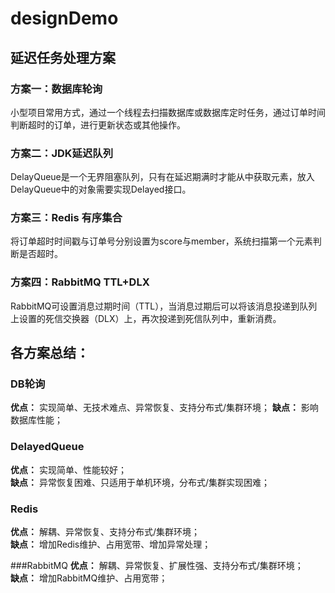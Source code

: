 # designDemo
## 延迟任务处理方案

### 方案一：数据库轮询
小型项目常用方式，通过一个线程去扫描数据库或数据库定时任务，通过订单时间判断超时的订单，进行更新状态或其他操作。

### 方案二：JDK延迟队列
DelayQueue是一个无界阻塞队列，只有在延迟期满时才能从中获取元素，放入DelayQueue中的对象需要实现Delayed接口。

### 方案三：Redis 有序集合
将订单超时时间戳与订单号分别设置为score与member，系统扫描第一个元素判断是否超时。

### 方案四：RabbitMQ TTL+DLX
RabbitMQ可设置消息过期时间（TTL），当消息过期后可以将该消息投递到队列上设置的死信交换器（DLX）上，再次投递到死信队列中，重新消费。

## 各方案总结：
### DB轮询
**优点：**
实现简单、无技术难点、异常恢复、支持分布式/集群环境；
**缺点：**
影响数据库性能；

### DelayedQueue
**优点：**
实现简单、性能较好；  
**缺点：**
异常恢复困难、只适用于单机环境，分布式/集群实现困难；

### Redis
**优点：**
解耦、异常恢复、支持分布式/集群环境；  
**缺点：**
增加Redis维护、占用宽带、增加异常处理；

###RabbitMQ
**优点：**
解耦、异常恢复、扩展性强、支持分布式/集群环境；  
**缺点：**
增加RabbitMQ维护、占用宽带；